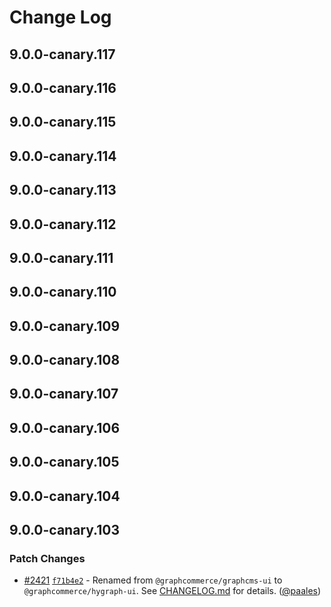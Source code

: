 # Change Log

## 9.0.0-canary.117

## 9.0.0-canary.116

## 9.0.0-canary.115

## 9.0.0-canary.114

## 9.0.0-canary.113

## 9.0.0-canary.112

## 9.0.0-canary.111

## 9.0.0-canary.110

## 9.0.0-canary.109

## 9.0.0-canary.108

## 9.0.0-canary.107

## 9.0.0-canary.106

## 9.0.0-canary.105

## 9.0.0-canary.104

## 9.0.0-canary.103

### Patch Changes

- [#2421](https://github.com/graphcommerce-org/graphcommerce/pull/2421) [`f71b4e2`](https://github.com/graphcommerce-org/graphcommerce/commit/f71b4e2d13e54dd311eb1465a49df41703b6fef5) - Renamed from `@graphcommerce/graphcms-ui` to `@graphcommerce/hygraph-ui`. See [CHANGELOG.md](../graphcms-ui/CHANGELOG.md) for details. ([@paales](https://github.com/paales))
